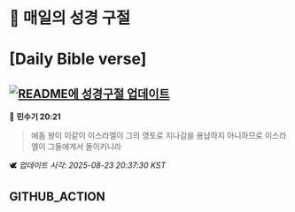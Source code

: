 # 🙏 매일의 성경 구절
# [Daily Bible verse]
## [![README에 성경구절 업데이트](https://github.com/DONGSUKA/first_test/actions/workflows/update-readme-bible.yml/badge.svg)](https://github.com/DONGSUKA/first_test/actions/workflows/update-readme-bible.yml)
<!-- START_BIBLE_VERSE -->
📖 **민수기 20:21**
> 에돔 왕이 이같이 이스라엘이 그의 영토로 지나감을 용납하지 아니하므로 이스라엘이 그들에게서 돌이키니라

🕊️ _업데이트 시각: 2025-08-23 20:37:30 KST_
  <!-- END_BIBLE_VERSE -->
## GITHUB_ACTION
